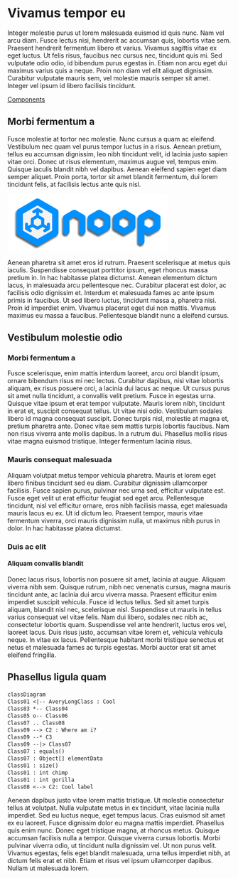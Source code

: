 # Vivamus tempor eu

Integer molestie purus ut lorem malesuada euismod id quis nunc. Nam vel arcu diam. Fusce lectus nisi, hendrerit ac accumsan quis, lobortis vitae sem. Praesent hendrerit fermentum libero et varius. Vivamus sagittis vitae ex eget luctus. Ut felis risus, faucibus nec cursus nec, tincidunt quis mi. Sed vulputate odio odio, id bibendum purus egestas in. Etiam non arcu eget dui maximus varius quis a neque. Proin non diam vel elit aliquet dignissim. Curabitur vulputate mauris sem, vel molestie mauris semper sit amet. Integer vel ipsum id libero facilisis tincidunt.

[Components](/docs/Components.md)

## Morbi fermentum a

Fusce molestie at tortor nec molestie. Nunc cursus a quam ac eleifend. Vestibulum nec quam vel purus tempor luctus in a risus. Aenean pretium, tellus eu accumsan dignissim, leo nibh tincidunt velit, id lacinia justo sapien vitae orci. Donec ut risus elementum, maximus augue vel, tempus enim. Quisque iaculis blandit nibh vel dapibus. Aenean eleifend sapien eget diam semper aliquet. Proin porta, tortor sit amet blandit fermentum, dui lorem tincidunt felis, at facilisis lectus ante quis nisl.

![Noop Logo](/docs/assets/logo.png)

Aenean pharetra sit amet eros id rutrum. Praesent scelerisque at metus quis iaculis. Suspendisse consequat porttitor ipsum, eget rhoncus massa pretium in. In hac habitasse platea dictumst. Aenean elementum dictum lacus, in malesuada arcu pellentesque nec. Curabitur placerat est dolor, ac facilisis odio dignissim et. Interdum et malesuada fames ac ante ipsum primis in faucibus. Ut sed libero luctus, tincidunt massa a, pharetra nisi. Proin id imperdiet enim. Vivamus placerat eget dui non mattis. Vivamus maximus eu massa a faucibus. Pellentesque blandit nunc a eleifend cursus.

## Vestibulum molestie odio

### Morbi fermentum a

Fusce scelerisque, enim mattis interdum laoreet, arcu orci blandit ipsum, ornare bibendum risus mi nec lectus. Curabitur dapibus, nisi vitae lobortis aliquam, ex risus posuere orci, a lacinia dui lacus ac neque. Ut cursus purus sit amet nulla tincidunt, a convallis velit pretium. Fusce in egestas urna. Quisque vitae ipsum et erat tempor vulputate. Mauris lorem nibh, tincidunt in erat et, suscipit consequat tellus. Ut vitae nisi odio. Vestibulum sodales libero id magna consequat suscipit. Donec turpis nisl, molestie at magna et, pretium pharetra ante. Donec vitae sem mattis turpis lobortis faucibus. Nam non risus viverra ante mollis dapibus. In a rutrum dui. Phasellus mollis risus vitae magna euismod tristique. Integer fermentum lacinia risus.

### Mauris consequat malesuada

Aliquam volutpat metus tempor vehicula pharetra. Mauris et lorem eget libero finibus tincidunt sed eu diam. Curabitur dignissim ullamcorper facilisis. Fusce sapien purus, pulvinar nec urna sed, efficitur vulputate est. Fusce eget velit ut erat efficitur feugiat sed eget arcu. Pellentesque tincidunt, nisl vel efficitur ornare, eros nibh facilisis massa, eget malesuada mauris lacus eu ex. Ut id dictum leo. Praesent tempor, mauris vitae fermentum viverra, orci mauris dignissim nulla, ut maximus nibh purus in dolor. In hac habitasse platea dictumst.

### Duis ac elit

#### Aliquam convallis blandit

Donec lacus risus, lobortis non posuere sit amet, lacinia at augue. Aliquam viverra nibh sem. Quisque rutrum, nibh nec venenatis cursus, magna mauris tincidunt ante, ac lacinia dui arcu viverra massa. Praesent efficitur enim imperdiet suscipit vehicula. Fusce id lectus tellus. Sed sit amet turpis aliquam, blandit nisl nec, scelerisque nisl. Suspendisse ut mauris in tellus varius consequat vel vitae felis. Nam dui libero, sodales nec nibh ac, consectetur lobortis quam. Suspendisse vel ante hendrerit, luctus eros vel, laoreet lacus. Duis risus justo, accumsan vitae lorem et, vehicula vehicula neque. In vitae ex lacus. Pellentesque habitant morbi tristique senectus et netus et malesuada fames ac turpis egestas. Morbi auctor erat sit amet eleifend fringilla.

## Phasellus ligula quam

```mermaid
classDiagram
Class01 <|-- AveryLongClass : Cool
Class03 *-- Class04
Class05 o-- Class06
Class07 .. Class08
Class09 --> C2 : Where am i?
Class09 --* C3
Class09 --|> Class07
Class07 : equals()
Class07 : Object[] elementData
Class01 : size()
Class01 : int chimp
Class01 : int gorilla
Class08 <--> C2: Cool label
```

Aenean dapibus justo vitae lorem mattis tristique. Ut molestie consectetur tellus at volutpat. Nulla vulputate metus in ex tincidunt, vitae lacinia nulla imperdiet. Sed eu luctus neque, eget tempus lacus. Cras euismod sit amet ex eu laoreet. Fusce dignissim dolor eu magna mattis imperdiet. Phasellus quis enim nunc. Donec eget tristique magna, at rhoncus metus. Quisque accumsan facilisis nulla a tempor. Quisque viverra cursus lobortis. Morbi pulvinar viverra odio, ut tincidunt nulla dignissim vel. Ut non purus velit. Vivamus egestas, felis eget blandit malesuada, urna tellus imperdiet nibh, at dictum felis erat et nibh. Etiam et risus vel ipsum ullamcorper dapibus. Nullam ut malesuada lorem.
